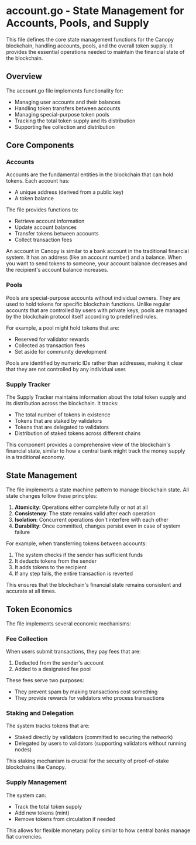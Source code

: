 # account.go - State Management for Accounts, Pools, and Supply

This file defines the core state management functions for the Canopy blockchain, handling accounts, pools, and the overall token supply. It provides the essential operations needed to maintain the financial state of the blockchain.

## Overview

The account.go file implements functionality for:
- Managing user accounts and their balances
- Handling token transfers between accounts
- Managing special-purpose token pools
- Tracking the total token supply and its distribution
- Supporting fee collection and distribution

## Core Components

### Accounts

Accounts are the fundamental entities in the blockchain that can hold tokens. Each account has:
- A unique address (derived from a public key)
- A token balance

The file provides functions to:
- Retrieve account information
- Update account balances
- Transfer tokens between accounts
- Collect transaction fees

An account in Canopy is similar to a bank account in the traditional financial system. It has an address (like an account number) and a balance. When you want to send tokens to someone, your account balance decreases and the recipient's account balance increases.

### Pools

Pools are special-purpose accounts without individual owners. They are used to hold tokens for specific blockchain functions. Unlike regular accounts that are controlled by users with private keys, pools are managed by the blockchain protocol itself according to predefined rules.

For example, a pool might hold tokens that are:
- Reserved for validator rewards
- Collected as transaction fees
- Set aside for community development

Pools are identified by numeric IDs rather than addresses, making it clear that they are not controlled by any individual user.

### Supply Tracker

The Supply Tracker maintains information about the total token supply and its distribution across the blockchain. It tracks:
- The total number of tokens in existence
- Tokens that are staked by validators
- Tokens that are delegated to validators
- Distribution of staked tokens across different chains

This component provides a comprehensive view of the blockchain's financial state, similar to how a central bank might track the money supply in a traditional economy.

## State Management

The file implements a state machine pattern to manage blockchain state. All state changes follow these principles:

1. **Atomicity**: Operations either complete fully or not at all
2. **Consistency**: The state remains valid after each operation
3. **Isolation**: Concurrent operations don't interfere with each other
4. **Durability**: Once committed, changes persist even in case of system failure

For example, when transferring tokens between accounts:
1. The system checks if the sender has sufficient funds
2. It deducts tokens from the sender
3. It adds tokens to the recipient
4. If any step fails, the entire transaction is reverted

This ensures that the blockchain's financial state remains consistent and accurate at all times.

## Token Economics

The file implements several economic mechanisms:

### Fee Collection

When users submit transactions, they pay fees that are:
1. Deducted from the sender's account
2. Added to a designated fee pool

These fees serve two purposes:
- They prevent spam by making transactions cost something
- They provide rewards for validators who process transactions

### Staking and Delegation

The system tracks tokens that are:
- Staked directly by validators (committed to securing the network)
- Delegated by users to validators (supporting validators without running nodes)

This staking mechanism is crucial for the security of proof-of-stake blockchains like Canopy.

### Supply Management

The system can:
- Track the total token supply
- Add new tokens (mint)
- Remove tokens from circulation if needed

This allows for flexible monetary policy similar to how central banks manage fiat currencies.
